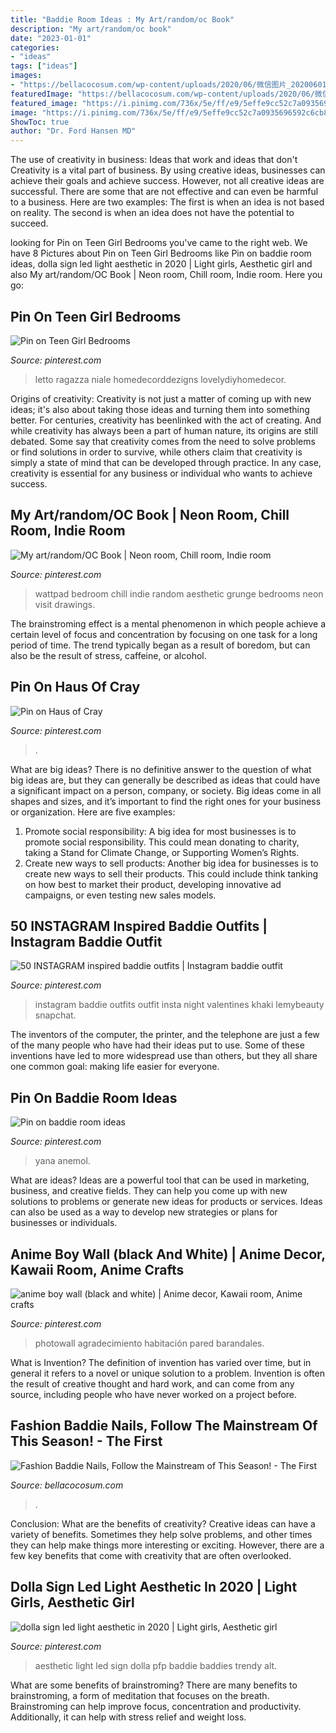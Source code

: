 ```yaml
---
title: "Baddie Room Ideas : My Art/random/oc Book"
description: "My art/random/oc book"
date: "2023-01-01"
categories:
- "ideas"
tags: ["ideas"]
images:
- "https://bellacocosum.com/wp-content/uploads/2020/06/微信图片_20200601041957.jpg"
featuredImage: "https://bellacocosum.com/wp-content/uploads/2020/06/微信图片_20200601041957.jpg"
featured_image: "https://i.pinimg.com/736x/5e/ff/e9/5effe9cc52c7a0935696592c6cb8b001.jpg"
image: "https://i.pinimg.com/736x/5e/ff/e9/5effe9cc52c7a0935696592c6cb8b001.jpg"
ShowToc: true
author: "Dr. Ford Hansen MD"
---
```



The use of creativity in business: Ideas that work and ideas that don't
Creativity is a vital part of business. By using creative ideas, businesses can achieve their goals and achieve success. However, not all creative ideas are successful. There are some that are not effective and can even be harmful to a business. Here are two examples: The first is when an idea is not based on reality. The second is when an idea does not have the potential to succeed.

	

		
looking for Pin on Teen Girl Bedrooms you've came to the right web. We have 8 Pictures about Pin on Teen Girl Bedrooms like Pin on baddie room ideas, dolla sign led light aesthetic in 2020 | Light girls, Aesthetic girl and also My art/random/OC Book | Neon room, Chill room, Indie room. Here you go:
		
    
## Pin On Teen Girl Bedrooms

<img loading=lazy src="https://i.pinimg.com/736x/87/53/80/8753806939939aec2fd4bcc0b971493e.jpg" onerror="this.onerror=null;this.src='https://tse4.mm.bing.net/th?id=OIP.7VWP6KTxEDjiy1cjzzyIsQHaJ3&amp;pid=15.1';" alt="Pin on Teen Girl Bedrooms">

_Source: pinterest.com_

>letto ragazza niale homedecorddezigns lovelydiyhomedecor. 

	

Origins of creativity:
Creativity is not just a matter of coming up with new ideas; it's also about taking those ideas and turning them into something better. For centuries, creativity has beenlinked with the act of creating. And while creativity has always been a part of human nature, its origins are still debated. Some say that creativity comes from the need to solve problems or find solutions in order to survive, while others claim that creativity is simply a state of mind that can be developed through practice. In any case, creativity is essential for any business or individual who wants to achieve success.

    
## My Art/random/OC Book | Neon Room, Chill Room, Indie Room

<img loading=lazy src="https://i.pinimg.com/736x/5e/ff/e9/5effe9cc52c7a0935696592c6cb8b001.jpg" onerror="this.onerror=null;this.src='https://tse2.mm.bing.net/th?id=OIP.icpIMTELuX0HEF1EiLb5uQHaJ3&amp;pid=15.1';" alt="My art/random/OC Book | Neon room, Chill room, Indie room">

_Source: pinterest.com_

>wattpad bedroom chill indie random aesthetic grunge bedrooms neon visit drawings. 

	

The brainstroming effect is a mental phenomenon in which people achieve a certain level of focus and concentration by focusing on one task for a long period of time. The trend typically began as a result of boredom, but can also be the result of stress, caffeine, or alcohol.

    
## Pin On Haus Of Cray

<img loading=lazy src="https://i.pinimg.com/736x/8b/fb/dc/8bfbdc059d73177f64eb867e09d93c3e.jpg" onerror="this.onerror=null;this.src='https://tse4.mm.bing.net/th?id=OIP.4ILltJg3d5ymV0dGvYFr4gHaJP&amp;pid=15.1';" alt="Pin on Haus of Cray">

_Source: pinterest.com_

>. 

	

What are big ideas?
There is no definitive answer to the question of what big ideas are, but they can generally be described as ideas that could have a significant impact on a person, company, or society. Big ideas come in all shapes and sizes, and it’s important to find the right ones for your business or organization. Here are five examples: 
1. Promote social responsibility: A big idea for most businesses is to promote social responsibility. This could mean donating to charity, taking a Stand for Climate Change, or Supporting Women’s Rights. 
2. Create new ways to sell products: Another big idea for businesses is to create new ways to sell their products. This could include think tanking on how best to market their product, developing innovative ad campaigns, or even testing new sales models. 

    
## 50 INSTAGRAM Inspired Baddie Outfits | Instagram Baddie Outfit

<img loading=lazy src="https://i.pinimg.com/736x/91/6c/a6/916ca6b714c3d0a6f1aeb22f78eeff8b--khaki-style-instagram-ideas.jpg" onerror="this.onerror=null;this.src='https://tse2.mm.bing.net/th?id=OIP.pB_h_CS0EMbSp4mXLkmSpAHaHa&amp;pid=15.1';" alt="50 INSTAGRAM inspired baddie outfits | Instagram baddie outfit">

_Source: pinterest.com_

>instagram baddie outfits outfit insta night valentines khaki lemybeauty snapchat. 

	

The inventors of the computer, the printer, and the telephone are just a few of the many people who have had their ideas put to use. Some of these inventions have led to more widespread use than others, but they all share one common goal: making life easier for everyone.

    
## Pin On Baddie Room Ideas

<img loading=lazy src="https://i.pinimg.com/originals/34/d4/cb/34d4cb5321746ab6d3738c04f8968f36.jpg" onerror="this.onerror=null;this.src='https://tse1.mm.bing.net/th?id=OIP.UjPrh5fbDtI9g29mZQjiogHaHa&amp;pid=15.1';" alt="Pin on baddie room ideas">

_Source: pinterest.com_

>yana anemol. 

	

What are ideas?
Ideas are a powerful tool that can be used in marketing, business, and creative fields. They can help you come up with new solutions to problems or generate new ideas for products or services. Ideas can also be used as a way to develop new strategies or plans for businesses or individuals.

    
## Anime Boy Wall (black And White) | Anime Decor, Kawaii Room, Anime Crafts

<img loading=lazy src="https://i.pinimg.com/736x/16/4c/7d/164c7da6b05829e013cb648a89c057ce.jpg" onerror="this.onerror=null;this.src='https://tse4.mm.bing.net/th?id=OIP.zILQRjXT39UuyTaA-lx3HQHaNN&amp;pid=15.1';" alt="anime boy wall (black and white) | Anime decor, Kawaii room, Anime crafts">

_Source: pinterest.com_

>photowall agradecimiento habitación pared barandales. 

	

What is Invention?
The definition of invention has varied over time, but in general it refers to a novel or unique solution to a problem. Invention is often the result of creative thought and hard work, and can come from any source, including people who have never worked on a project before.

    
## Fashion Baddie Nails, Follow The Mainstream Of This Season! - The First

<img loading=lazy src="https://bellacocosum.com/wp-content/uploads/2020/06/微信图片_20200601041957.jpg" onerror="this.onerror=null;this.src='https://tse2.mm.bing.net/th?id=OIP.0TFv3iS8yeEleh6hE211iAHaLD&amp;pid=15.1';" alt="Fashion Baddie Nails, Follow the Mainstream of This Season! - The First">

_Source: bellacocosum.com_

>. 

	

Conclusion: What are the benefits of creativity?
Creative ideas can have a variety of benefits. Sometimes they help solve problems, and other times they can help make things more interesting or exciting. However, there are a few key benefits that come with creativity that are often overlooked.

    
## Dolla Sign Led Light Aesthetic In 2020 | Light Girls, Aesthetic Girl

<img loading=lazy src="https://i.pinimg.com/736x/ca/df/80/cadf80393510423bbf3a8f7b0b641fc1.jpg" onerror="this.onerror=null;this.src='https://tse3.mm.bing.net/th?id=OIP.GjuYKYR99b_fbeSeD0Ch4QHaNK&amp;pid=15.1';" alt="dolla sign led light aesthetic in 2020 | Light girls, Aesthetic girl">

_Source: pinterest.com_

>aesthetic light led sign dolla pfp baddie baddies trendy alt. 

	

What are some benefits of brainstroming?
There are many benefits to brainstroming, a form of meditation that focuses on the breath. Brainstroming can help improve focus, concentration and productivity. Additionally, it can help with stress relief and weight loss.

